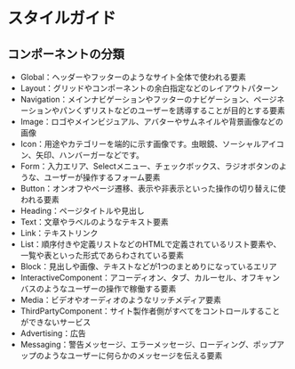# スタイルガイド

## コンポーネントの分類

- Global：ヘッダーやフッターのようなサイト全体で使われる要素
- Layout：グリッドやコンポーネントの余白指定などのレイアウトパターン
- Navigation：メインナビゲーションやフッターのナビゲーション、ページネーションやパンくずリストなどのユーザーを誘導することが目的とする要素
- Image：ロゴやメインビジュアル、アバターやサムネイルや背景画像などの画像
- Icon：用途やカテゴリーを端的に示す画像です。虫眼鏡、ソーシャルアイコン、矢印、ハンバーガーなどです。
- Form：入力エリア、Selectメニュー、チェックボックス、ラジオボタンのような、ユーザーが操作するフォーム要素
- Button：オンオフやページ遷移、表示や非表示といった操作の切り替えに使われる要素
- Heading：ページタイトルや見出し
- Text：文章やラベルのようなテキスト要素
- Link：テキストリンク
- List：順序付きや定義リストなどのHTMLで定義されているリスト要素や、一覧や表といった形式であらわされている要素
- Block：見出しや画像、テキストなどが1つのまとめりになっているエリア
- InteractiveComponent：アコーディオン、タブ、カルーセル、オフキャンバスのようなユーザーの操作で稼働する要素
- Media：ビデオやオーディオのようなリッチメディア要素
- ThirdPartyComponent：サイト製作者側がすべてをコントロールすることができないサービス
- Advertising：広告
- Messaging：警告メッセージ、エラーメッセージ、ローディング、ポップアップのようなユーザーに何らかのメッセージを伝える要素
